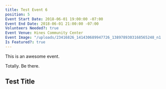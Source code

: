 ```yaml
---
title: Test Event 6
position: 5
Event Start Date: 2018-06-01 19:00:00 -07:00
Event End Date: 2018-06-01 21:00:00 -07:00
Volunteers Needed?: true
Event Venue: Hines Community Center
Event Image: "/uploads/23416826_141430689947726_1389789303168565248_n1.jpg"
Is Featured?: true
---
```


This is an awesome event.

Totally. Be there.

## Test Title
